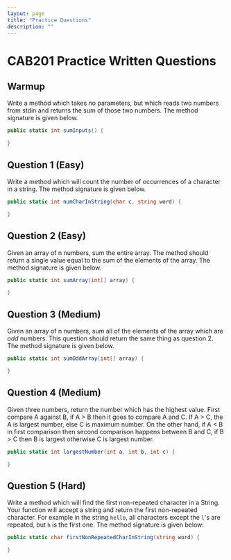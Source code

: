 ```yaml
---
layout: page
title: "Practice Questions"
description: ""
---
```


# CAB201 Practice Written Questions

## Warmup
Write a method which takes no parameters, but which reads two numbers from stdin and returns the sum of those two numbers. The method signature is given below.

```C#
public static int sumInputs() {

}
```

## Question 1 (Easy)
Write a method which will count the number of occurrences of a character in a string. The method signature is given below.

```C#
public static int numCharInString(char c, string word) {

}
```

## Question 2 (Easy)
Given an array of n numbers, sum the entire array. The method should return a single value equal to the sum of the elements of the array. The method signature is given below.
```C#
public static int sumArray(int[] array) {

}
```

## Question 3 (Medium)
Given an array of n numbers, sum all of the elements of the array which are _odd_ numbers. This question should return the same thing as question 2. The method signature is given below.

```C#
public static int sumOddArray(int[] array) {

}
```
## Question 4 (Medium)
Given three numbers, return the number which has the highest value. First compare A against B, if A > B then it goes to compare A and C. If A > C, the A is largest number, else C is maximum number. On the other hand, if A < B in first comparison then second comparison happens between B and C, if B > C then B is largest otherwise C is largest number.

```C#
public static int largestNumber(int a, int b, int c) {

}
```

## Question 5 (Hard)
Write a method which will find the first non-repeated character in a String. Your function will accept a string and return the first non-repeated character. For example in the string `hello`, all characters except the `l`'s are repeated, but `h` is the first one. The method signature is given below:

```C#
public static char firstNonRepeatedCharInString(string word) {

}
```

